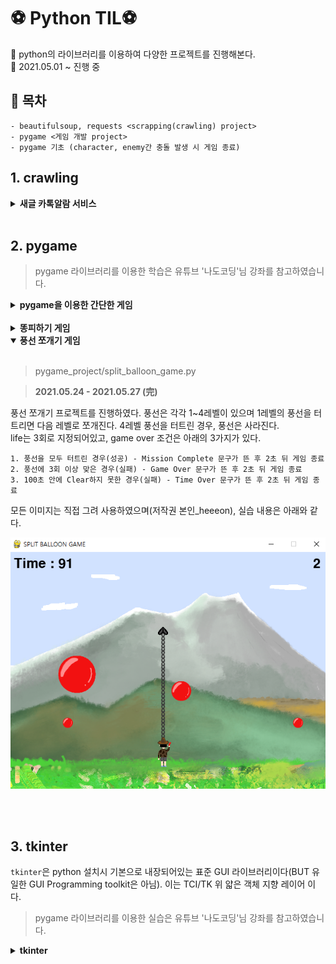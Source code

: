# ⚽ Python TIL⚽

🏈 python의 라이브러리를 이용하여 다양한 프로젝트를 진행해본다.<br>
🏈 2021.05.01 ~ 진행 중<br>

## 🏐 목차 <br>
```shell
- beautifulsoup, requests <scrapping(crawling) project>
- pygame <게임 개발 project>
- pygame 기초 (character, enemy간 충돌 발생 시 게임 종료)
```


## 1. crawling

<details>
  <summary><b>새글 카톡알람 서비스</b></summary><br>

  > crawling/crawling.py 

  > <b>2021.05.21 (完)</b>
  
  beautifulsoup와 requests를 이용한 크롤링에 대하여 학습하였다.<br>한국외국어대학교 소프트웨어 중심대학 사이트 구조를 분석하여 공지사항이 올라올 때 카카오톡 api를 이용하여 내용을 전송 받을 수 있도록 설정하였다.
</details><br>

## 2. pygame<br>

> pygame 라이브러리를 이용한 학습은 유튜브 '나도코딩'님 강좌를 참고하였습니다.<br>

<details>
  <summary><b>pygame을 이용한 간단한 게임</b></summary><br>

  > pygame basic/7_text.py
  
  > <b>2021.05.23 (完)</b>
  
  pygame을 이용하여 character와 enemy가 서로 충돌할 경우 2초 delay -> 게임 종료 하도록 하는 프로젝트를 진행하였다.<br>
  추가로 timer도 세팅하여 화면 좌측 상단에 10초 타이머를 표시하였다.(time out일 때 게임 종료)<br>
  pygame을 이용한 게임 개발 시 기본 틀은 <code>pygame_basic/8_fram.py</code>와 같다.
  <br>
</details><br>
  
<details>
  <summary><b>똥피하기 게임</b></summary><br>

  > pygame_homework/ddong_avoid_game.py
  
  > <b>2021.05.24 (完)</b>
  
  위에서 배운 pygame 기초 개념 및 기본 틀을 이용하여, 실제 게임을 제작해보았다.<br>
  게임은 똥피하기 게임으로, 똥과 캐릭터가 충돌하는 경우 게임은 종료된다. 좌측 상단에 게임이 진행된 시간을 초 단위로 표시한다.<br>
  모든 이미지는 직접 그려 사용하였으며(저작권 본인_heeeon), 실습 내용은 아래와 같다.
  
  <p align="center"><img src="pygame_project/ddong_avoid/images/finished.png"></p>
  <br>
</details>

<details open>
  <summary><b>풍선 쪼개기 게임</b></summary><br>

  > pygame_project/split_balloon_game.py
  
  > <b>2021.05.24 - 2021.05.27 (完)</b>
  
  풍선 쪼개기 프로젝트를 진행하였다. 풍선은 각각 1~4레벨이 있으며 1레벨의 풍선을 터트리면 다음 레벨로 쪼개진다. 4레벨 풍선을 터트린 경우, 풍선은 사라진다.
  <br>life는 3회로 지정되어있고, game over 조건은 아래의 3가지가 있다.
  
  ```shell
  1. 풍선을 모두 터트린 경우(성공) - Mission Complete 문구가 뜬 후 2초 뒤 게임 종료
  2. 풍선에 3회 이상 맞은 경우(실패) - Game Over 문구가 뜬 후 2초 뒤 게임 종료
  3. 100초 안에 Clear하지 못한 경우(실패) - Time Over 문구가 뜬 후 2초 뒤 게임 종료
  ```
  
  모든 이미지는 직접 그려 사용하였으며(저작권 본인_heeeon), 실습 내용은 아래와 같다.
  <p align="center"><img src="pygame_project/split_balloon/images/split_ball_complete.png"></p>
<br>

</details><br>

## 3. tkinter<br>

<code>tkinter</code>은 python 설치시 기본으로 내장되어있는 표준 GUI 라이브러리이다(BUT 유일한 GUI Programming toolkit은 아님). 이는 TCI/TK 위 얇은 객체 지향 레이어 이다.

> pygame 라이브러리를 이용한 실습은 유튜브 '나도코딩'님 강좌를 참고하였습니다.<br>

<details>
  <summary><b>tkinter</b></summary><br>
</details>

